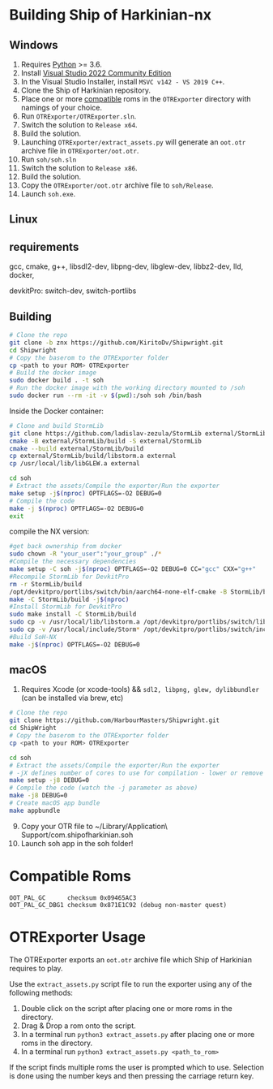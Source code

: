 # Building Ship of Harkinian-nx

## Windows

 1. Requires [Python](https://www.python.org/downloads/) >= 3.6.
 2. Install [Visual Studio 2022 Community Edition](https://visualstudio.microsoft.com/vs/community/)
 3. In the Visual Studio Installer, install `MSVC v142 - VS 2019 C++`.
 4. Clone the Ship of Harkinian repository.
 5. Place one or more [compatible](#compatible-roms) roms in the `OTRExporter` directory with namings of your choice.
 6. Run `OTRExporter/OTRExporter.sln`.
 7. Switch the solution to `Release x64`.
 8. Build the solution.
 9. Launching `OTRExporter/extract_assets.py` will generate an `oot.otr` archive file in `OTRExporter/oot.otr`.
 10. Run `soh/soh.sln`
 11. Switch the solution to `Release x86`.
 12. Build the solution.
 13. Copy the `OTRExporter/oot.otr` archive file to `soh/Release`.
 14. Launch `soh.exe`.

## Linux

## requirements
gcc,
cmake,
g++,
libsdl2-dev,
libpng-dev,
libglew-dev,
libbz2-dev,
lld,
docker,

devkitPro: switch-dev, switch-portlibs

## Building

```bash
# Clone the repo
git clone -b znx https://github.com/KiritoDv/Shipwright.git
cd Shipwright
# Copy the baserom to the OTRExporter folder
cp <path to your ROM> OTRExporter
# Build the docker image
sudo docker build . -t soh
# Run the docker image with the working directory mounted to /soh
sudo docker run --rm -it -v $(pwd):/soh soh /bin/bash
```
Inside the Docker container:
```bash
# Clone and build StormLib
git clone https://github.com/ladislav-zezula/StormLib external/StormLib
cmake -B external/StormLib/build -S external/StormLib
cmake --build external/StormLib/build
cp external/StormLib/build/libstorm.a external
cp /usr/local/lib/libGLEW.a external

cd soh
# Extract the assets/Compile the exporter/Run the exporter
make setup -j$(nproc) OPTFLAGS=-O2 DEBUG=0
# Compile the code
make -j $(nproc) OPTFLAGS=-O2 DEBUG=0
exit
```
compile the NX version:
```bash
#get back ownership from docker
sudo chown -R "your_user":"your_group" ./*
#Compile the necessary dependencies
make setup -C soh -j$(nproc) OPTFLAGS=-O2 DEBUG=0 CC="gcc" CXX="g++"
#Recompile StormLib for DevkitPro
rm -r StormLib/build
/opt/devkitpro/portlibs/switch/bin/aarch64-none-elf-cmake -B StormLib/build -S StormLib
make -C StormLib/build -j$(nproc)
#Install StormLib for DevkitPro
sudo make install -C StormLib/build
sudo cp -v /usr/local/lib/libstorm.a /opt/devkitpro/portlibs/switch/lib/
sudo cp -v /usr/local/include/Storm* /opt/devkitpro/portlibs/switch/include/
#Build SoH-NX
make -j$(nproc) OPTFLAGS=-O2 DEBUG=0
```


## macOS

1. Requires Xcode (or xcode-tools) && `sdl2, libpng, glew, dylibbundler` (can be installed via brew, etc)
```bash
# Clone the repo
git clone https://github.com/HarbourMasters/Shipwright.git
cd ShipWright
# Copy the baserom to the OTRExporter folder
cp <path to your ROM> OTRExporter

cd soh
# Extract the assets/Compile the exporter/Run the exporter
# -jX defines number of cores to use for compilation - lower or remove entirely if having issues
make setup -j8 DEBUG=0
# Compile the code (watch the -j parameter as above)
make -j8 DEBUG=0
# Create macOS app bundle
make appbundle
```
9. Copy your OTR file to ~/Library/Application\ Support/com.shipofharkinian.soh
10. Launch soh app in the soh folder!

# Compatible Roms
```
OOT_PAL_GC      checksum 0x09465AC3
OOT_PAL_GC_DBG1 checksum 0x871E1C92 (debug non-master quest)
```

# OTRExporter Usage

The OTRExporter exports an `oot.otr` archive file which Ship of Harkinian requires to play.

Use the `extract_assets.py` script file to run the exporter using any of the following methods:
1) Double click on the script after placing one or more roms in the directory.
2) Drag & Drop a rom onto the script.
3) In a terminal run `python3 extract_assets.py` after placing one or more roms in the directory.
4) In a terminal run `python3 extract_assets.py <path_to_rom>`

If the script finds multiple roms the user is prompted which to use. Selection is done using the number keys and then pressing the carriage return key.
